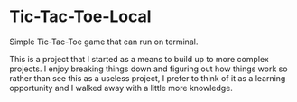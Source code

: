 # Tic-Tac-Toe-Local
Simple Tic-Tac-Toe game that can run on terminal.


This is a project that I started as a means to build up to more complex projects. I enjoy breaking things down and figuring out how things work so rather than see this as a useless project, I prefer to think of it as a learning opportunity and I walked away with a little more knowledge.

